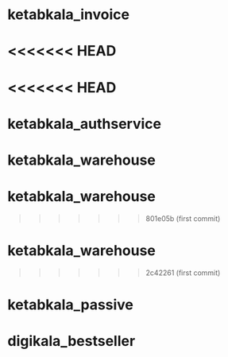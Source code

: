 # ketabkala_invoice
<<<<<<< HEAD
=======
<<<<<<< HEAD
=======
# ketabkala_authservice
# ketabkala_warehouse
# ketabkala_warehouse
>>>>>>> 801e05b (first commit)
# ketabkala_warehouse
>>>>>>> 2c42261 (first commit)
# ketabkala_passive
# digikala_bestseller
